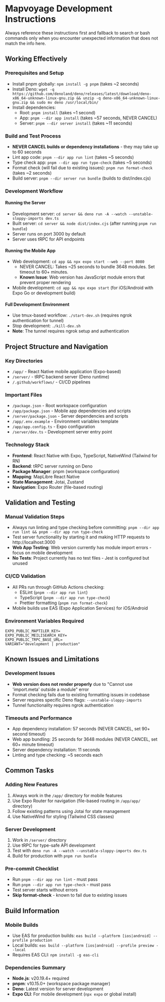 # Mapvoyage Development Instructions

Always reference these instructions first and fallback to search or bash commands only when you encounter unexpected information that does not match the info here.

## Working Effectively

### Prerequisites and Setup
- Install pnpm globally: `npm install -g pnpm` (takes ~2 seconds)
- Install Deno: `wget -q https://github.com/denoland/deno/releases/latest/download/deno-x86_64-unknown-linux-gnu.zip && unzip -q deno-x86_64-unknown-linux-gnu.zip && sudo mv deno /usr/local/bin/`
- Install dependencies:
  - Root: `pnpm install` (takes ~1 second)
  - App: `pnpm --dir app install` (takes ~57 seconds, NEVER CANCEL)
  - Server: `pnpm --dir server install` (takes ~11 seconds)

### Build and Test Process
- **NEVER CANCEL builds or dependency installations** - they may take up to 60 seconds
- Lint app code: `pnpm --dir app run lint` (takes ~5 seconds)
- Type check app: `pnpm --dir app run type-check` (takes ~5 seconds)
- Format check (will fail due to existing issues): `pnpm run format-check` (takes ~2 seconds)
- Build server: `pnpm --dir server run bundle` (builds to dist/index.cjs)

### Development Workflow

#### Running the Server
- Development server: `cd server && deno run -A --watch --unstable-sloppy-imports dev.ts`
- Built server: `cd server && node dist/index.cjs` (after running `pnpm run bundle`)
- Server runs on port 3000 by default
- Server uses tRPC for API endpoints

#### Running the Mobile App
- Web development: `cd app && npx expo start --web --port 8080` 
  - NEVER CANCEL: Takes ~25 seconds to bundle 3648 modules. Set timeout to 60+ minutes.
  - **Known Issue**: Web version has JavaScript module errors that prevent proper rendering
- Mobile development: `cd app && npx expo start` (for iOS/Android with Expo Go or development build)

#### Full Development Environment
- Use tmux-based workflow: `./start-dev.sh` (requires ngrok authentication for tunnel)
- Stop development: `./kill-dev.sh`
- **Note**: The tunnel requires ngrok setup and authentication

## Project Structure and Navigation

### Key Directories
- `/app/` - React Native mobile application (Expo-based)
- `/server/` - tRPC backend server (Deno runtime)
- `/.github/workflows/` - CI/CD pipelines

### Important Files
- `/package.json` - Root workspace configuration
- `/app/package.json` - Mobile app dependencies and scripts
- `/server/package.json` - Server dependencies and scripts
- `/app/.env.example` - Environment variables template
- `/app/app.config.ts` - Expo configuration
- `/server/dev.ts` - Development server entry point

### Technology Stack
- **Frontend**: React Native with Expo, TypeScript, NativeWind (Tailwind for RN)
- **Backend**: tRPC server running on Deno
- **Package Manager**: pnpm (workspace configuration)
- **Mapping**: MapLibre React Native
- **State Management**: Jotai, Zustand
- **Navigation**: Expo Router (file-based routing)

## Validation and Testing

### Manual Validation Steps
- Always run linting and type checking before committing: `pnpm --dir app run lint && pnpm --dir app run type-check`
- Test server functionality by starting it and making HTTP requests to http://localhost:3000
- **Web App Testing**: Web version currently has module import errors - focus on mobile development
- **No Tests**: Project currently has no test files - Jest is configured but unused

### CI/CD Validation
- All PRs run through GitHub Actions checking:
  - ESLint (`pnpm --dir app run lint`)
  - TypeScript (`pnpm --dir app run type-check`) 
  - Prettier formatting (`pnpm run format-check`)
- Mobile builds use EAS (Expo Application Services) for iOS/Android

### Environment Variables Required
```
EXPO_PUBLIC_MAPTILER_KEY=
EXPO_PUBLIC_MEILISEARCH_KEY=
EXPO_PUBLIC_TRPC_BASE_URL=
VARIANT="development | production"
```

## Known Issues and Limitations

### Development Issues
- **Web version does not render properly** due to "Cannot use 'import.meta' outside a module" error
- Format checking fails due to existing formatting issues in codebase
- Server requires specific Deno flags: `--unstable-sloppy-imports`
- Tunnel functionality requires ngrok authentication

### Timeouts and Performance
- App dependency installation: 57 seconds (NEVER CANCEL, set 90+ second timeout)
- Web app bundling: 25 seconds for 3648 modules (NEVER CANCEL, set 60+ minute timeout)
- Server dependency installation: 11 seconds
- Linting and type checking: ~5 seconds each

## Common Tasks

### Adding New Features
1. Always work in the `/app/` directory for mobile features
2. Use Expo Router for navigation (file-based routing in `/app/app/` directory)
3. Follow existing patterns using Jotai for state management
4. Use NativeWind for styling (Tailwind CSS classes)

### Server Development
1. Work in `/server/` directory
2. Use tRPC for type-safe API development
3. Test with `deno run -A --watch --unstable-sloppy-imports dev.ts`
4. Build for production with `pnpm run bundle`

### Pre-commit Checklist
- Run `pnpm --dir app run lint` - must pass
- Run `pnpm --dir app run type-check` - must pass
- Test server starts without errors
- **Skip format-check** - known to fail due to existing issues

## Build Information

### Mobile Builds
- Use EAS for production builds: `eas build --platform [ios|android] --profile production`
- Local builds: `eas build --platform [ios|android] --profile preview --local`
- Requires EAS CLI: `npm install -g eas-cli`

### Dependencies Summary
- **Node.js**: v20.19.4+ required
- **pnpm**: v10.15.0+ (workspace package manager)
- **Deno**: Latest version for server development
- **Expo CLI**: For mobile development (`npx expo` or global install)